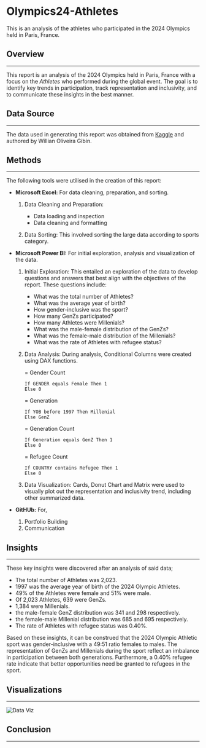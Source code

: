 # Olympics24-Athletes
This is an analysis of the athletes who participated in the 2024 Olympics held in Paris, France.

## Overview
---
This report is an analysis of the 2024 Olympics held in Paris, France with a focus on the *Athletes* who performed during the global event. The goal is to identify key trends in participation, track representation and inclusivity, and to communicate these insights in the best manner.


## Data Source
---
The data used in generating this report was obtained from [Kaggle](https://www.kaggle.com/datasets/willianoliveiragibin/olympics-2024) and authored by Willian Oliveira Gibin.


## Methods
---
The following tools were utilised in the creation of this report:

- **Microsoft Excel:** For data cleaning, preparation, and sorting.
  1. Data Cleaning and Preparation:
     - Data loading and inspection
     - Data cleaning and formatting
    
  2. Data Sorting: This involved sorting the large data according to sports category.

- **Microsoft Power BI:** For initial exploration, analysis and visualization of the data.
  
  1. Initial Exploration: This entailed an exploration of the data to develop questions and answers that best align with the objectives of the report. These questions include:
     - What was the total number of Athletes?
     - What was the average year of birth?
     - How gender-inclusive was the sport?
     - How many GenZs participated?
     - How many Athletes were Millenials?
     - What was the male-female distribution of the GenZs?
     - What was the female-male distribution of the Millenials?
     - What was the rate of Athletes with refugee status?
 
  2. Data Analysis: During analysis, Conditional Columns were created using DAX functions.

      = Gender Count
      ```DAX
      If GENDER equals Female Then 1
     Else 0
     ```
 
     = Generation
     ```DAX
     If YOB before 1997 Then Millenial
     Else GenZ
     ```

     = Generation Count
     ```DAX
     If Generation equals GenZ Then 1
     Else 0
     ```
     
     = Refugee Count
     ```DAX
     If COUNTRY contains Refugee Then 1
     Else 0
     ```
     
  3. Data Visualization: Cards, Donut Chart and Matrix were used to visually plot out the representation and inclusivity trend, including other summarized data.
 
- **GitHUb:** For,
  1. Portfolio Building
  2. Communication


## Insights
---
These key insights were discovered after an analysis of said data;
   * The total number of Athletes was 2,023.
   * 1997 was the average year of birth of the 2024 Olympic Athletes.
   * 49% of the Athletes were female and 51% were male.
   * Of 2,023 Athletes, 639 were GenZs.
   * 1,384 were Millenials.
   * the male-female GenZ distribution was 341 and 298 respectively.
   * the female-male Millenial distribution was 685 and 695 respectively.
   * The rate of Athletes with refugee status was 0.40%.

Based on these insights, it can be construed that the 2024 Olympic Athletic sport was gender-inclusive with a 49:51 ratio females to males. The representation of GenZs and Millenials during the sport reflect an imbalance in participation between both generations. Furthermore, a 0.40% refugee rate indicate that better opportunities need be granted to refugees in the sport.


## Visualizations
---
![Data Viz](https://github.com/kayeneii/Olympics24-Athletes/blob/main/Olympic-24-Athletes-Viz.png)

## Conclusion
---

